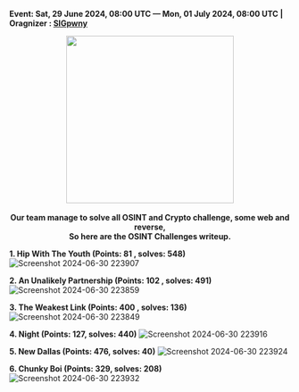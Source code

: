 **Event: Sat, 29 June 2024, 08:00 UTC — Mon, 01 July 2024, 08:00 UTC | Oragnizer : [SIGpwny](https://sigpwny.com/)**


<p align="center">
   <img src="https://encrypted-tbn0.gstatic.com/images?q=tbn:ANd9GcToidYwxY-F5UAqvWloL5-YNhiD_zz4RwH1Tg&s" width=300><br><br>
   <strong align="center">Our team manage to solve all OSINT and Crypto challenge, some web and reverse, <br>So here are the OSINT Challenges writeup.</strong>
</p>


**1. Hip With The Youth (Points: 81 , solves: 548)** 
![Screenshot 2024-06-30 223907](https://github.com/oneonlyzero/CTF-Writeup/assets/103404282/f2e8f5b8-e739-468a-92dd-87b351dd07c3)

**2. An Unalikely Partnership  (Points: 102 , solves: 491)**
![Screenshot 2024-06-30 223859](https://github.com/oneonlyzero/CTF-Writeup/assets/103404282/3d1ff4a4-dbbe-41cd-a8f0-c5082dec2eba)

**3. The Weakest Link (Points: 400 , solves: 136)**
![Screenshot 2024-06-30 223849](https://github.com/oneonlyzero/CTF-Writeup/assets/103404282/359e47ef-0a46-449b-92ac-28b3bb24bd7b)

**4. Night (Points: 127, solves: 440)**
![Screenshot 2024-06-30 223916](https://github.com/oneonlyzero/CTF-Writeup/assets/103404282/b7236932-4bf6-4b37-b857-9a9143f1579e)

**5. New Dallas (Points: 476, solves: 40)**
![Screenshot 2024-06-30 223924](https://github.com/oneonlyzero/CTF-Writeup/assets/103404282/72047f7e-4434-47e6-bd70-b36439267dfe)

**6. Chunky Boi (Points: 329, solves: 208)**
![Screenshot 2024-06-30 223932](https://github.com/oneonlyzero/CTF-Writeup/assets/103404282/0d452bf8-d49a-459c-8b67-82d02d5e2097)


